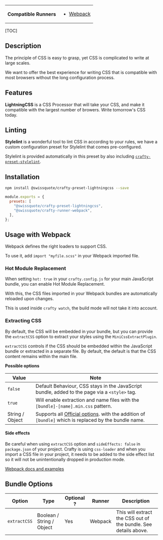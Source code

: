 <table>
<tr><th>Compatible Runners</th><td>

- [Webpack](05_Packages/02_crafty-runner-webpack.md)

</td></tr>
</table>

[TOC]

## Description

The principle of CSS is easy to grasp, yet CSS is complicated to write at large scales.

We want to offer the best experience for writing CSS that is compatible with most browsers without the long configuration process.

## Features

**LightningCSS** is a CSS Processor that will take your CSS, and make it compatible with the largest number of browers. Write tomorrow's CSS today.

## Linting

**Stylelint** is a wonderful tool to lint CSS in according to your rules, we have a custom configuration preset for Stylelint that comes pre-configured.

Stylelint is provided automatically in this preset by also including [`crafty-preset-stylelint`](05_Packages/05_crafty-preset-stylelint/index.md).

## Installation

```bash
npm install @swissquote/crafty-preset-lightningcss --save
```

```javascript
module.exports = {
  presets: [
    "@swissquote/crafty-preset-lightningcss",
    "@swissquote/crafty-runner-webpack",
  ],
};
```

## Usage with Webpack

Webpack defines the right loaders to support CSS.

To use it, add `import "myfile.scss"` in your Webpack imported file.

### Hot Module Replacement

When setting `hot: true` in your `crafty.config.js` for your main JavaScript bundle, you can enable Hot Module Replacement.

With this, the CSS files imported in your Webpack bundles are automatically reloaded upon changes.

This is used inside `crafty watch`, the build mode will not take it into account.

### Extracting CSS

By default, the CSS will be embedded in your bundle, but you can provide the `extractCSS` option to extract your styles using the `MiniCssExtractPlugin`.

`extractCSS` controls if the CSS should be embedded within the JavaScript bundle or extracted in a separate file.
By default, the default is that the CSS content remains within the main file.

**Possible options**

| Value           | Note                                                                                                                                                                             |
| --------------- | -------------------------------------------------------------------------------------------------------------------------------------------------------------------------------- |
| `false`         | Default Behaviour, CSS stays in the JavaScript bundle, added to the page via a `<style>` tag.                                                                                    |
| `true`          | Will enable extraction and name files with the `[bundle]-[name].min.css` pattern.                                                                                                |
| String / Object | Supports all [Official options](https://github.com/webpack-contrib/mini-css-extract-plugin#configuration). with the addition of `[bundle]` which is replaced by the bundle name. |

#### Side effects

Be careful when using `extractCSS` option and `sideEffects: false` in `package.json` of your project.
Crafty is using `css-loader` and when you import a CSS file in your project, it needs to be added to the side effect list so it will not be unintentionally dropped in production mode.

[Webpack docs and examples](https://webpack.js.org/guides/tree-shaking/#mark-the-file-as-side-effect-free)

## Bundle Options

| Option       | Type                      | Optional ? | Runner  | Description                                                     |
| ------------ | ------------------------- | ---------- | ------- | --------------------------------------------------------------- |
| `extractCSS` | Boolean / String / Object | Yes        | Webpack | This will extract the CSS out of the bundle. See details above. |
